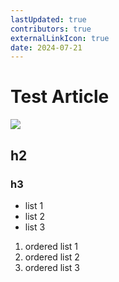 ```yaml
---
lastUpdated: true
contributors: true
externalLinkIcon: true
date: 2024-07-21
---
```

# Test Article

![](/media/星街彗星.png)

## h2

### h3

* l﻿ist 1
* l﻿ist 2
* l﻿ist 3

1. ordered list 1
2. ordered list 2
3. ordered list 3